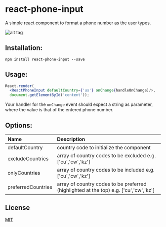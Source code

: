 # react-phone-input
A simple react component to format a phone number as the user types.

![alt tag](http://i.giphy.com/l41m24L5YTSOifyW4.gif)

## Installation:

```
npm install react-phone-input --save
```
  
## Usage:

```jsx
React.render(
  <ReactPhoneInput defaultCountry={'us'} onChange{handleOnChange)/>,
  document.getElementById('content'));
```

Your handler for the ``onChange`` event should expect a string as
parameter, where the value is that of the entered phone number.

## Options:

| Name | Description          |
| :------------- | :----------- |
| defaultCountry | country code to initialize the component|
| excludeCountries | array of country codes to be excluded e.g. ['cu','cw','kz']|
| onlyCountries | array of country codes to be included e.g. ['cu','cw','kz']|
| preferredCountries | array of country codes to be preferred (highlighted at the top) e.g. ['cu','cw','kz']|

## License

[MIT](https://opensource.org/licenses/MIT)
